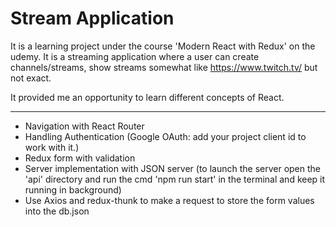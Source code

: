 # Stream Application

It is a learning project under the course 'Modern React with Redux' on the udemy. It is a streaming application where a user can create channels/streams, show streams somewhat like https://www.twitch.tv/ but not exact.
 
It provided me an opportunity to learn different concepts of React.  

<hr>

- Navigation with React Router
- Handling Authentication (Google OAuth: add your project client id to work with it.)
- Redux form with validation
- Server implementation with JSON server (to launch the server open the 'api' directory and run the cmd 'npm run start' in the terminal and keep it running in background)
- Use Axios and redux-thunk to make a request to store the form values into the db.json
